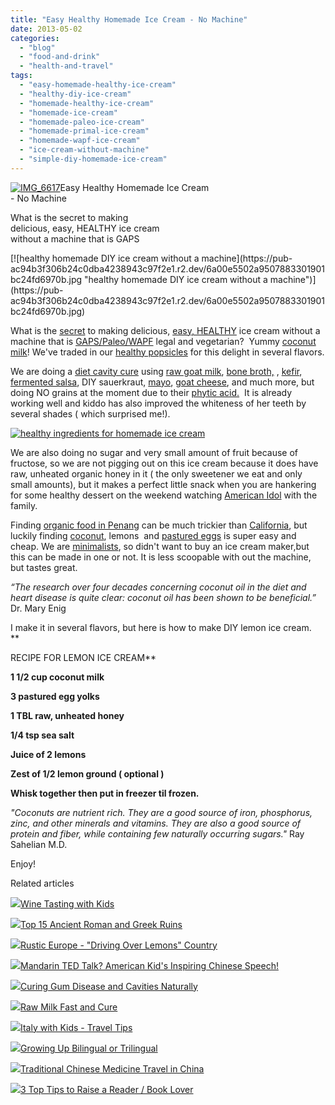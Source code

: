 ```yaml
---
title: "Easy Healthy Homemade Ice Cream - No Machine"
date: 2013-05-02
categories: 
  - "blog"
  - "food-and-drink"
  - "health-and-travel"
tags: 
  - "easy-homemade-healthy-ice-cream"
  - "healthy-diy-ice-cream"
  - "homemade-healthy-ice-cream"
  - "homemade-ice-cream"
  - "homemade-paleo-ice-cream"
  - "homemade-primal-ice-cream"
  - "homemade-wapf-ice-cream"
  - "ice-cream-without-machine"
  - "simple-diy-homemade-ice-cream"
---
```


[![IMG_6617](https://pub-ac94b3f306b24c0dba4238943c97f2e1.r2.dev/6a00e5502a95078833017eeabfc7bc970d.jpg "IMG_6617")](https://pub-ac94b3f306b24c0dba4238943c97f2e1.r2.dev/6a00e5502a95078833017eeabfc7bc970d.jpg)Easy Healthy Homemade Ice Cream  
\- No Machine  
  
What is the secret to making  
delicious, easy, HEALTHY ice cream  
without a machine that is GAPS

<!--more--> [![healthy homemade DIY ice cream without a machine](https://pub-ac94b3f306b24c0dba4238943c97f2e1.r2.dev/6a00e5502a9507883301901bc24fd6970b.jpg "healthy homemade DIY ice cream without a machine")](https://pub-ac94b3f306b24c0dba4238943c97f2e1.r2.dev/6a00e5502a9507883301901bc24fd6970b.jpg)  
  
What is the [secret](http://soultravelers3new.local/2011/09/travel-health-secrets-for-long-term-digital-nomads.html "secrets for health and travel") to making delicious, [easy, HEALTHY](http://soultravelers3new.local/health-and-travel/page/3/ "healthy food tips") ice cream without a machine that is [GAPS/Paleo/WAPF](http://soultravelers3new.local/2012/04/health-organic-raw-foods-and-travel.html "organic food GAPS diet, Weston Price ") legal and vegetarian?  Yummy [coconut milk](http://soultravelers3new.local/2012/08/-superfood-healthy-coconut-tropical-nourishing-tradition-in-asia.html "coconut milk")! We've traded in our [healthy popsicles](http://soultravelers3new.local/2012/08/how-to-make-healthy-popsicles-.html#more "healthy popsicles") for this delight in several flavors.  
  
We are doing a [diet cavity cure](http://soultravelers3new.local/2013/03/curing-gum-disease-and-cavities-naturally.html "cure cavities with diet") using [raw goat milk](http://soultravelers3new.local/2013/04/raw-milk-fast-and-cure.html "raw goat milk fast and cure"), [bone broth,](http://soultravelers3new.local/2012/10/how-to-make-nourishing-bone-broth-recipes-to-heal.html "bone broth") , [kefir](http://soultravelers3new.local/2012/07/-how-to-make-kefir-easy-goats-milk-or-coconut-milk.html "raw goats milk kefir"),  [fermented salsa](http://soultravelers3new.local/2012/09/how-to-make-healthy-lacto-fermented-salsa.html "fermented salsa"), DIY sauerkraut, [mayo](http://soultravelers3new.local/2013/02/how-to-make-homemade-lacto-fermented-mayonnaise.html "easy fermented mayo"), [goat cheese](http://soultravelers3new.local/2013/02/how-to-make-diy-goat-cheese-with-kefir.html "goat cheese"), and much more, but doing NO grains at the moment due to their [phytic acid.](http://www.westonaprice.org/food-features/living-with-phytic-acid "phytic acid")  It is already working well and kiddo has also improved the whiteness of her teeth by several shades ( which surprised me!).  
  
[![healthy ingredients for homemade ice cream](https://pub-ac94b3f306b24c0dba4238943c97f2e1.r2.dev/6a00e5502a9507883301901bc37cca970b.jpg "healthy ingredients for homemade ice cream")](https://pub-ac94b3f306b24c0dba4238943c97f2e1.r2.dev/6a00e5502a9507883301901bc37cca970b.jpg)  
  
  
We are also doing no sugar and very small amount of fruit because of fructose, so we are not pigging out on this ice cream because it does have raw, unheated organic honey in it ( the only sweetener we eat and only small amounts), but it makes a perfect little snack when you are hankering for some healthy dessert on the weekend watching [American Idol](http://soultravelers3new.local/2013/04/why-i-love-lazaro-arbos.html "American Idol - Lazaro") with the family.  
  
Finding [organic food in Penang](http://soultravelers3new.local/2012/08/where-to-buy-organic-food-in-penang.html "organic food penang") can be much trickier than [California](http://soultravelers3new.local/2012/08/top-10-california-destinations.html "California travel"), but luckily finding [coconut](http://soultravelers3new.local/2012/08/awesome-asian-coconut-rickshaw-photo.html "coconut"), lemons  and [pastured eggs](http://soultravelers3new.local/2013/01/raw-eggs-healthy-or-not.html "pastured eggs benefits") is super easy and cheap. We are [minimalists](http://soultravelers3new.local/2011/08/minimalist-living-family-travel-lifestyle-books.html "minimalist family"), so didn't want to buy an ice cream maker,but this can be made in one or not. It is less scoopable with out the machine, but tastes great.  
  
_“The research over four decades concerning coconut oil in the diet and heart disease is quite clear: coconut oil has been shown to be beneficial.”_ Dr. Mary Enig  
  
I make it in several flavors, but here is how to make DIY lemon ice cream.  
**  
  
RECIPE FOR LEMON ICE CREAM**  
  
**1 1/2 cup coconut milk**  
  
**3 pastured egg yolks**  
  
**1 TBL raw, unheated honey**  
  
**1/4 tsp sea salt**  
  
**Juice of 2 lemons**  
  
**Zest of 1/2 lemon ground ( optional )**  
  
**Whisk together then put in freezer til frozen.**  
  
_"Coconuts are nutrient rich. They are a good source of iron, phosphorus, zinc, and other minerals and vitamins. They are also a good source of protein and fiber, while containing few naturally occurring sugars."_ Ray Sahelian M.D.  
  
Enjoy!  

Related articles

[![](http://i.zemanta.com/158870756_80_80.jpg)](http://soultravelers3new.local/2013/04/wine-tasting-with-kids.html)[Wine Tasting with Kids](http://soultravelers3new.local/2013/04/wine-tasting-with-kids.html)

[![](http://i.zemanta.com/151690941_80_80.jpg)](http://soultravelers3new.local/2013/03/best-places-to-visit-ancient-roman-and-greek-ruins.html)[Top 15 Ancient Roman and Greek Ruins](http://soultravelers3new.local/2013/03/best-places-to-visit-ancient-roman-and-greek-ruins.html)

[![](http://i.zemanta.com/156819888_80_80.jpg)](http://soultravelers3new.local/2013/04/rustic-europe-driving-over-lemons-country.html)[Rustic Europe - "Driving Over Lemons" Country](http://soultravelers3new.local/2013/04/rustic-europe-driving-over-lemons-country.html)

[![](http://i.zemanta.com/152306180_80_80.jpg)](http://soultravelers3new.local/2013/03/mandarin-ted-talk-american-kids-inspiring-chinese-speech-.html)[Mandarin TED Talk? American Kid's Inspiring Chinese Speech!](http://soultravelers3new.local/2013/03/mandarin-ted-talk-american-kids-inspiring-chinese-speech-.html)

[![](http://i.zemanta.com/154024597_80_80.jpg)](http://soultravelers3new.local/2013/03/curing-gum-disease-and-cavities-naturally.html)[Curing Gum Disease and Cavities Naturally](http://soultravelers3new.local/2013/03/curing-gum-disease-and-cavities-naturally.html)

[![](http://i.zemanta.com/159260770_80_80.jpg)](http://soultravelers3new.local/2013/04/raw-milk-fast-and-cure.html)[Raw Milk Fast and Cure](http://soultravelers3new.local/2013/04/raw-milk-fast-and-cure.html)

[![](http://i.zemanta.com/155738631_80_80.jpg)](http://soultravelers3new.local/2013/03/italy-with-kids-travel-tips.html)[Italy with Kids - Travel Tips](http://soultravelers3new.local/2013/03/italy-with-kids-travel-tips.html)

[![](http://i.zemanta.com/158297724_80_80.jpg)](http://soultravelers3new.local/2013/04/growing-up-bilingual-or-trilingual.html)[Growing Up Bilingual or Trilingual](http://soultravelers3new.local/2013/04/growing-up-bilingual-or-trilingual.html)

[![](http://i.zemanta.com/157318125_80_80.jpg)](http://soultravelers3new.local/2013/04/traditional-chinese-medicine-travel-in-china.html)[Traditional Chinese Medicine Travel in China](http://soultravelers3new.local/2013/04/traditional-chinese-medicine-travel-in-china.html)

[![](http://i.zemanta.com/154953675_80_80.jpg)](http://soultravelers3new.local/2013/03/10-tips-to-raise-a-reader-book-lover.html)[3 Top Tips to Raise a Reader / Book Lover](http://soultravelers3new.local/2013/03/10-tips-to-raise-a-reader-book-lover.html)
